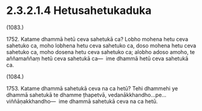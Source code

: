 

# 2.3.2.1.4 Hetusahetukaduka






(1083.)

1752\. Katame dhammā hetū ceva sahetukā ca? Lobho mohena hetu ceva sahetuko ca, moho lobhena hetu ceva sahetuko ca, doso mohena hetu ceva sahetuko ca, moho dosena hetu ceva sahetuko ca; alobho adoso amoho, te aññamaññaṃ hetū ceva sahetukā ca—  ime dhammā hetū ceva sahetukā ca.

(1084.)

1753\. Katame dhammā sahetukā ceva na ca hetū? Tehi dhammehi ye dhammā sahetukā te dhamme ṭhapetvā, vedanākkhandho…pe…  viññāṇakkhandho—  ime dhammā sahetukā ceva na ca hetū.



